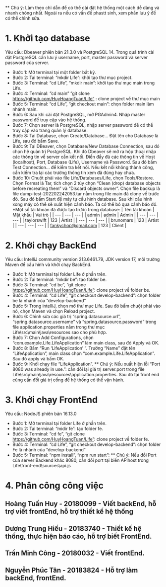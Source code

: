 ** Chú ý: Làm theo chỉ dẫn để có thể cài đặt hệ thống một cách dễ dàng và nhanh chóng nhất. Ngoài ra nếu có vấn đề phastt sinh, xem phần lưu ý để có thể chỉnh sửa. 
# 1. Khởi tạo database
Yêu cầu: Dbeaver phiên bản 21.3.0 và PostgreSQL 14. Trong quá trình cài đặt PostgreSQL cần lưu ý username, port, master password và server password của server.
-	Bước 1: Mở terminal tại một folder bất kỳ.
-	Bước 2: Tại terminal: “mkdir Life”: khởi tạo thư mục project.
-	Bước 3: Terminal: “cd Life”, “mkdir main”: khởi tạo thư mục main trong Life.
-	Bước 4: Terminal: ”cd main” ”git clone https://github.com/HuyHoangTuan/Life” : clone project về thư mục main
-	Bước 5: Terminal: “cd Life”, “git checkout main”: chọn folder main làm nhánh main.
-	Bước 6: Sau khi cài đặt PostgreSQL, mở PGAdmin4. Nhập master password để truy cập vào hệ thống.
-	Bước 7: Chọn server là PostgreSQL, nhập server password để có thể truy cập vào trang quản lý database.
-	Bước 8: Tại Database, chọn Create/Database… Đặt tên cho Database là Life, sau đó bấm Save.
-	Bước 9: Tại DBeaver, chọn Database/New Database Connection, sau đó chọn hệ quản trị PostgreSQL. Khi đó Dbeaver sẽ mở ra hộp thoại nhập các thông tin về server cần kết nối. Điền đầy đủ các thông tin về Host (localhost), Port, Database (Life), Username và Password. Sau đó bấm Test Connection… để kiểm tra kết nối. Nếu kết nối không thành công, cần kiểm tra lại các trường thông tin xem đã đúng hay chưa.
-	Bước 10: Chuột phải vào file  Life/Databases/Life, chọn Tools/Restore. Chọn Format là Tar, tích chọn 2 tùy chọn “Clean (drop) database objects before recreating  them” và “Discard objects owner”. Chọn file backup là file dump-test-202202242053.tar nằm trong file main đã clone về trước đó. Sau đó bấm Start để máy tự cấu hình database. Sau khi cấu hình xong máy có thể sẽ xuất hiện cảnh báo. Ta có thể bỏ qua cảnh báo đó.
*Một số tài khoản đã được tạo trước trong database:
| Tên tài khoản | Mật khẩu   | Vai trò |
| ---           | ---        | ---     |
| admin         | admin      | Admin   |
| ---           | ---        | ---     |
| taylorswift   | 123        | Artist  |
| ---           | ---        | ---     |
| brunomars     | 123        | Artist  |
| ---           | ---        | ---     |
| fankychop@gmail.com | 123 | Client |
# 2. Khởi chạy BackEnd
Yêu cầu: IntelliJ community version 213.6461.79, JDK version 17, môi trường Maven để cấu hình và khởi chạy BackEnd.
-	Bước 1: Mở terminal tại folder Life ở phần trên.
-	Bước 2: Tại terminal: “mkdir be”: tạo folder be.
-	Bước 3: Terminal: “cd be”, “git clone https://github.com/HuyHoangTuan/Life”: clone project về folder be.
-	Bước 4: Terminal: “cd Life”, “git checkout develop-backend”: chọn folder be là nhánh của “develop-backend”
-	Bước 5: Trong intelliJ, chọn mở thư mục Life. Sau đó bấm chuột phải vào nó, chọn Maven và chọn Reload project.
-	Bước 6: Chỉnh sửa các giá trị “spring.datasource.url”, “spring.datasource.username” và “spring.datasource.password” trong file application.properties nằm trong thư mục Life\src\main\java\resources sao cho phù hợp.
-	Bước 7: Chọn Add Configurations, chọn “com.example.Life.LifeApplication” làm main class, sau đó Apply và OK.
-	Bước 8: Bấm “Run ‘LifeApplication’ ”. Trường “Name” đặt tên “LifeApplication”, main class chọn “com.example.Life.LifeApplication”. Sau đó apply và bấm OK.
-	Bước 9: Khởi chạy file “LifeApplication”.
** Chú ý: Nếu xuất hiện lỗi “Port 8080 was already in use.”: cần đổi lại giá trị server.port trong file Life\src\main\java\resources\application.properties. Sau đó tại front end cũng cần đổi giá trị cổng để hệ thống có thể vận hành.
# 3. Khởi chạy FrontEnd
Yêu cầu: NodeJS phiên bản 16.13.0
-	Bước 1: Mở terminal tại folder Life ở phần trên.
-	Bước 2: Tại terminal: “midir fe”: tạo folder fe.
-	Bước 3: Terminal: “cd fe”, “git clone https://github.com/HuyHoangTuan/Life”: clone project về folder fe.
-	Bước 4: Terminal: “cd Life”, “git checkout develop-backend”: chọn folder Fe là nhánh của “develop-backend”
-	Bước 5: Terminal: “npm install”, “npm run start”: 
** Chú ý: Nếu đổi Port của server Backend khác 8080, cần đổi port tại biến APIhost trong Life\front-end\sources\api.js
# 4. Phân công công việc
## Hoàng Tuấn Huy - 20180099 - Viết backEnd, hỗ trợ viết frontEnd, hỗ trợ thiết kế hệ thống
## Dương Trung Hiếu - 20183740 - Thiết kế hệ thống, thực hiện báo cáo, hỗ trợ biết FrontEnd.
## Trần Minh Công - 20180032 - Viết frontEnd.
## Nguyễn Phúc Tân - 20183824 - Hỗ trợ làm backEnd, frontEnd.